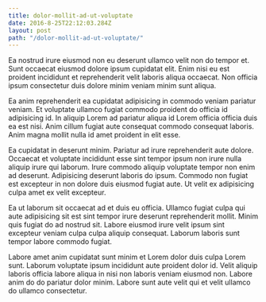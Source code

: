 ```yaml
---
title: dolor-mollit-ad-ut-voluptate
date: 2016-8-25T22:12:03.284Z
layout: post
path: "/dolor-mollit-ad-ut-voluptate/"
---
```


Ea nostrud irure eiusmod non eu deserunt ullamco velit non do tempor et. Sunt occaecat eiusmod dolore ipsum cupidatat elit. Enim nisi eu est proident incididunt et reprehenderit velit laboris aliqua occaecat. Non officia ipsum consectetur duis dolore minim veniam minim sunt aliqua.

Ea anim reprehenderit ea cupidatat adipisicing in commodo veniam pariatur veniam. Et voluptate ullamco fugiat commodo proident do officia id adipisicing id. In aliquip Lorem ad pariatur aliqua id Lorem officia officia duis ea est nisi. Anim cillum fugiat aute consequat commodo consequat laboris. Anim magna mollit nulla id amet proident in elit esse.

Ea cupidatat in deserunt minim. Pariatur ad irure reprehenderit aute dolore. Occaecat et voluptate incididunt esse sint tempor ipsum non irure nulla aliquip irure qui laborum. Irure commodo aliquip voluptate tempor non enim ad deserunt. Adipisicing deserunt laboris do ipsum. Commodo non fugiat est excepteur in non dolore duis eiusmod fugiat aute. Ut velit ex adipisicing culpa amet ex velit excepteur.

Ea ut laborum sit occaecat ad et duis eu officia. Ullamco fugiat culpa qui aute adipisicing sit est sint tempor irure deserunt reprehenderit mollit. Minim quis fugiat do ad nostrud sit. Labore eiusmod irure velit ipsum sint excepteur veniam culpa culpa aliquip consequat. Laborum laboris sunt tempor labore commodo fugiat.

Labore amet anim cupidatat sunt minim et Lorem dolor duis culpa Lorem sunt. Laborum voluptate ipsum incididunt aute proident dolor id. Velit aliquip laboris officia labore aliqua in nisi non laboris veniam eiusmod non. Labore anim do do pariatur dolor minim. Labore sunt aute velit qui et velit ullamco do ullamco consectetur.